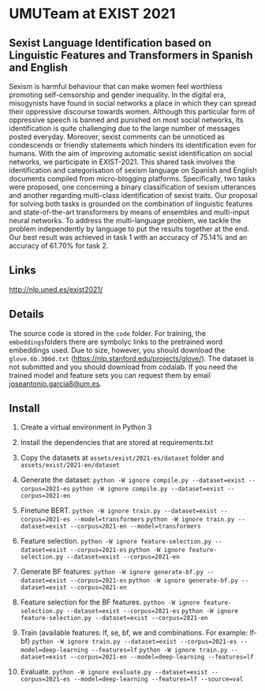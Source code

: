 # UMUTeam at EXIST 2021
## Sexist Language Identification based on Linguistic Features and Transformers in Spanish and English
Sexism is harmful behaviour that can make women feel worthless promoting self-censorship and gender inequality. In the digital era, misogynists have found in social networks a place in which they can spread their oppressive discourse towards women. Although this particular form of oppressive speech is banned and punished on most social networks, its identification is quite challenging due to the large number of messages posted everyday. Moreover, sexist comments can be unnoticed as condescends or friendly statements which hinders its identification even for humans. With the aim of improving automatic sexist identification on social networks, we participate in EXIST-2021. This shared task involves the identification and categorisation of sexism language on Spanish and English documents compiled from micro-blogging platforms. Specifically, two tasks were proposed, one concerning a binary classification of sexism utterances and another regarding multi-class identification of sexist traits. Our proposal for solving both tasks is grounded on the combination of linguistic features and state-of-the-art transformers by means of ensembles and multi-input neural networks. To address the multi-language problem, we tackle the problem independently by language to put the results together at the end. Our best result was achieved in task 1 with an accuracy of 75.14\% and an accuracy of 61.70\% for task 2.

 
## Links
http://nlp.uned.es/exist2021/


## Details
The source code is stored in the ```code``` folder. For training, the ```embeddings```folders there are symbolyc links to the pretrained word embeddings used. Due to size, however, you should download the ```glove.6b.300d.txt``` (https://nlp.stanford.edu/projects/glove/). The dataset is not submitted and you should download from codalab. If you need the trained model and feature sets you can request them by email <joseantonio.garcia8@um.es>.


## Install
1. Create a virtual environment in Python 3
2. Install the dependencies that are stored at requirements.txt
3. Copy the datasets at ```assets/exist/2021-es/dataset``` folder and ```assets/exist/2021-en/dataset```
4. Generate the dataset: 
    ```python -W ignore compile.py --dataset=exist --corpus=2021-es```
    ```python -W ignore compile.py --dataset=exist --corpus=2021-en```
    
5. Finetune BERT. 
    ```python -W ignore train.py --dataset=exist --corpus=2021-es --model=transformers```
    ```python -W ignore train.py --dataset=exist --corpus=2021-en --model=transformers```
    
6. Feature selection. 
    ```python -W ignore feature-selection.py --dataset=exist --corpus=2021-es```
    ```python -W ignore feature-selection.py --dataset=exist --corpus=2021-en```
    
7. Generate BF features: 
    ```python -W ignore generate-bf.py --dataset=exist --corpus=2021-es```
    ```python -W ignore generate-bf.py --dataset=exist --corpus=2021-en```
    
8. Feature selection for the BF features. 
    ```python -W ignore feature-selection.py --dataset=exist --corpus=2021-es```
    ```python -W ignore feature-selection.py --dataset=exist --corpus=2021-en```
    
9. Train (available features: lf, se, bf, we and combinations. For example: lf-bf)
    ```python -W ignore train.py --dataset=exist --corpus=2021-es --model=deep-learning --features=lf```
    ```python -W ignore train.py --dataset=exist --corpus=2021-en --model=deep-learning --features=lf```
    
10. Evaluate. 
    ```python -W ignore evaluate.py --dataset=exist --corpus=2021-es --model=deep-learning --features=lf --source=val```
